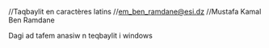 //Taqbaylit en caractères latins
//em_ben_ramdane@esi.dz
//Mustafa Kamal Ben Ramdane

Dagi ad tafem anasiw n teqbaylit i windows
